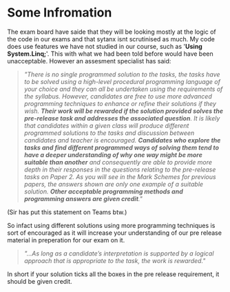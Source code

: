 # Some Infromation

The exam board have saide that they will be looking mostly at the logic of the code in our exams and that sytanx isnt scrutinised as much.
My code does use features we have not studied in our course, such as '**Using System.Linq;**'. This with what we had been told before would have been unacceptable. However an assesment specialist has said: 

  >*"There is no single programmed solution to the tasks, the tasks have to be solved using a high-level procedural programming language   of    your choice and they can all be undertaken using the requirements of the syllabus. However, candidates are free to use more advanced      programming techniques to enhance or refine their solutions if they wish. **Their work will be rewarded if the solution provided solves      the   pre-release task and addresses the associated question**. It is likely that candidates within a given class will produce different    programmed solutions to the tasks and discussion between candidates and teacher is encouraged. **Candidates who explore the tasks and        find  different programmed ways of solving them tend to have a deeper understanding of why one way might be more suitable than another**    and consequently are able to provide more depth in their responses in the questions relating to the pre-release tasks on Paper 2. As      you will see in the Mark Schemes for previous papers, the answers shown are only one example of a suitable solution. **Other acceptable      programming    methods and programming answers are given credit**."* 
  
(Sir has put this statement on Teams btw.)

So infact using different solutions using more programming techniques is sort of encouraged as it will increase your understanding of our pre release material in preperation for our exam on it.

  > *"...As long as a candidate’s interpretation is supported by a logical approach that is appropriate to the task, the work is            rewarded."*
  
  In short if your solution ticks all the boxes in the pre release requirement, it should be given credit.
